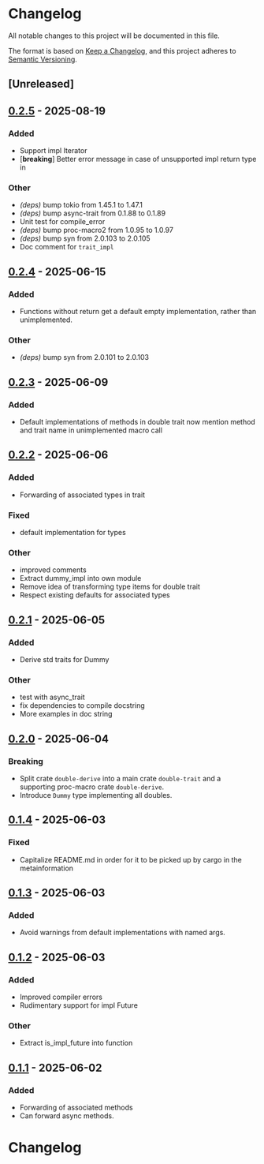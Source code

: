 # Changelog

All notable changes to this project will be documented in this file.

The format is based on [Keep a Changelog](https://keepachangelog.com/en/1.0.0/),
and this project adheres to [Semantic Versioning](https://semver.org/spec/v2.0.0.html).

## [Unreleased]

## [0.2.5](https://github.com/pacman82/double-trait/compare/v0.2.4...v0.2.5) - 2025-08-19

### Added

- Support impl Iterator
- [**breaking**] Better error message in case of unsupported impl return type in

### Other

- *(deps)* bump tokio from 1.45.1 to 1.47.1
- *(deps)* bump async-trait from 0.1.88 to 0.1.89
- Unit test for compile_error
- *(deps)* bump proc-macro2 from 1.0.95 to 1.0.97
- *(deps)* bump syn from 2.0.103 to 2.0.105
- Doc comment for `trait_impl`

## [0.2.4](https://github.com/pacman82/double-trait/compare/v0.2.3...v0.2.4) - 2025-06-15

### Added

- Functions without return get a default empty implementation, rather than unimplemented.

### Other

- *(deps)* bump syn from 2.0.101 to 2.0.103

## [0.2.3](https://github.com/pacman82/double-trait/compare/v0.2.2...v0.2.3) - 2025-06-09

### Added

- Default implementations of methods in double trait now mention method and trait name in unimplemented macro call

## [0.2.2](https://github.com/pacman82/double-trait/compare/v0.2.1...v0.2.2) - 2025-06-06

### Added

- Forwarding of associated types in trait

### Fixed

- default implementation for types

### Other

- improved comments
- Extract dummy_impl into own module
- Remove idea of transforming type items for double trait
- Respect existing defaults for associated types

## [0.2.1](https://github.com/pacman82/double-trait/compare/v0.2.0...v0.2.1) - 2025-06-05

### Added

- Derive std traits for Dummy

### Other

- test with async_trait
- fix dependencies to compile docstring
- More examples in doc string

## [0.2.0](https://github.com/pacman82/double-derive/compare/v0.1.3...v0.2.0) - 2025-06-04

### Breaking

- Split crate `double-derive` into a main crate `double-trait` and a supporting proc-macro crate `double-derive`.
- Introduce `Dummy` type implementing all doubles.

## [0.1.4](https://github.com/pacman82/double-derive/compare/v0.1.3...v0.1.4) - 2025-06-03

### Fixed

- Capitalize README.md in order for it to be picked up by cargo in the metainformation

## [0.1.3](https://github.com/pacman82/double-derive/compare/v0.1.2...v0.1.3) - 2025-06-03

### Added

- Avoid warnings from default implementations with named args.

## [0.1.2](https://github.com/pacman82/double-derive/compare/v0.1.1...v0.1.2) - 2025-06-03

### Added

- Improved compiler errors
- Rudimentary support for impl Future

### Other

- Extract is_impl_future into function

## [0.1.1](https://github.com/pacman82/double-derive/compare/v0.1.0...v0.1.1) - 2025-06-02

### Added

- Forwarding of associated methods
- Can forward async methods.
# Changelog